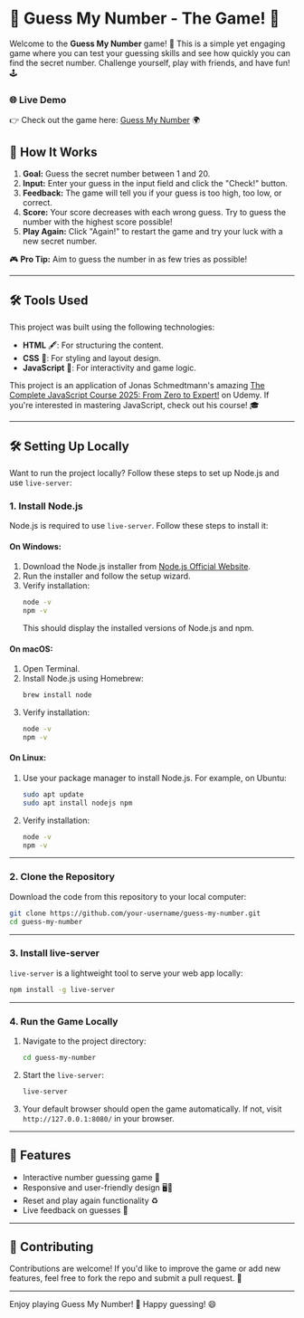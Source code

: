 # 🎲 Guess My Number - The Game! 🎉

Welcome to the **Guess My Number** game! 🌟 This is a simple yet engaging game where you can test your guessing skills and see how quickly you can find the secret number. Challenge yourself, play with friends, and have fun! 🕹️

### 🌐 Live Demo
👉 Check out the game here: [Guess My Number](https://guessmynumber-kariman.netlify.app/) 🌍

## 🧐 How It Works
1. **Goal:** Guess the secret number between 1 and 20.
2. **Input:** Enter your guess in the input field and click the "Check!" button.
3. **Feedback:** The game will tell you if your guess is too high, too low, or correct.
4. **Score:** Your score decreases with each wrong guess. Try to guess the number with the highest score possible!
5. **Play Again:** Click "Again!" to restart the game and try your luck with a new secret number.

🎮 **Pro Tip:** Aim to guess the number in as few tries as possible!

---

## 🛠️ Tools Used
This project was built using the following technologies:
- **HTML** 🖋️: For structuring the content.
- **CSS** 🎨: For styling and layout design.
- **JavaScript** 🧠: For interactivity and game logic.

This project is an application of Jonas Schmedtmann's amazing [The Complete JavaScript Course 2025: From Zero to Expert!](https://www.udemy.com/course/the-complete-javascript-course/) on Udemy. If you're interested in mastering JavaScript, check out his course! 🎓

---

## 🛠️ Setting Up Locally
Want to run the project locally? Follow these steps to set up Node.js and use `live-server`:

### 1. **Install Node.js**
Node.js is required to use `live-server`. Follow these steps to install it:

#### On Windows:
1. Download the Node.js installer from [Node.js Official Website](https://nodejs.org/).
2. Run the installer and follow the setup wizard.
3. Verify installation:
   ```bash
   node -v
   npm -v
   ```
   This should display the installed versions of Node.js and npm.

#### On macOS:
1. Open Terminal.
2. Install Node.js using Homebrew:
   ```bash
   brew install node
   ```
3. Verify installation:
   ```bash
   node -v
   npm -v
   ```

#### On Linux:
1. Use your package manager to install Node.js. For example, on Ubuntu:
   ```bash
   sudo apt update
   sudo apt install nodejs npm
   ```
2. Verify installation:
   ```bash
   node -v
   npm -v
   ```

---

### 2. **Clone the Repository**
Download the code from this repository to your local computer:
```bash
git clone https://github.com/your-username/guess-my-number.git
cd guess-my-number
```

---

### 3. **Install live-server**
`live-server` is a lightweight tool to serve your web app locally:
```bash
npm install -g live-server
```

---

### 4. **Run the Game Locally**
1. Navigate to the project directory:
   ```bash
   cd guess-my-number
   ```
2. Start the `live-server`:
   ```bash
   live-server
   ```
3. Your default browser should open the game automatically. If not, visit `http://127.0.0.1:8080/` in your browser.

---

## 🚀 Features
- Interactive number guessing game 🔢
- Responsive and user-friendly design 🖥️📱
- Reset and play again functionality ♻️
- Live feedback on guesses 📢

---

## 🤝 Contributing
Contributions are welcome! If you'd like to improve the game or add new features, feel free to fork the repo and submit a pull request. 🙌

---

Enjoy playing Guess My Number! 🎉 Happy guessing! 😄


 
